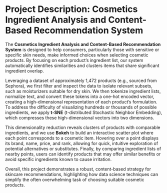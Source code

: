 # **Project Description: Cosmetics Ingredient Analysis and Content-Based Recommendation System**

The **Cosmetics Ingredient Analysis and Content-Based Recommendation System** is designed to help consumers, particularly those with sensitive or specific skin needs, make informed choices when selecting cosmetic products. By focusing on each product’s ingredient list, our system automatically identifies similarities and clusters items that share significant ingredient overlap.

Leveraging a dataset of approximately 1,472 products (e.g., sourced from Sephora), we first filter and inspect the data to isolate relevant subsets, such as moisturizers suitable for dry skin. We then tokenize ingredient lists, normalize text, and convert these tokens into a one-hot encoded vector, creating a high-dimensional representation of each product’s formulation. To address the difficulty of visualizing hundreds or thousands of possible ingredients, we apply **t-SNE** (t-distributed Stochastic Neighbor Embedding), which compresses these high-dimensional vectors into two dimensions.

This dimensionality reduction reveals clusters of products with comparable ingredients, and we use **Bokeh** to build an interactive scatter plot where each point corresponds to a cosmetic item. Hovering over a point displays its brand, name, price, and rank, allowing for quick, intuitive exploration of potential alternatives or substitutes. Finally, by comparing ingredient lists of nearby points, users can identify products that may offer similar benefits or avoid specific ingredients known to cause irritation.

Overall, this project demonstrates a robust, content-based strategy for skincare recommendations, highlighting how data science techniques can simplify the often overwhelming task of choosing suitable cosmetic products.
